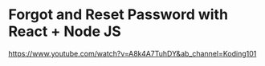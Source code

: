 # Forgot and Reset Password with React + Node JS

https://www.youtube.com/watch?v=A8k4A7TuhDY&ab_channel=Koding101